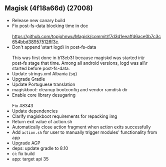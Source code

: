 ## Magisk (4f18a66d) (27008)
- Release new canary build
- Fix post-fs-data blocking time in doc<br><br>https://github.com/topjohnwu/Magisk/commit/f7d3d1eeaffd6ace0b7c3c654bbd389575126f3c.
- Don't append \start logd\ in post-fs-data<br><br>This was first done in b13eb3f because magiskd was started in\r<br>post-fs stage that time. Among all android versions, logd was all\r<br>started before post-fs-data.
- Update strings.xml Albania (sq)
- Upgrade Gradle
- Update Portuguese translation
- magiskboot: cleanup bootconfig and vendor ramdisk dir
- Enable core library desugaring<br><br>Fix #8343
- Update dependencies
- Clarify magiskboot requirements for repacking img
- Return exit value of action.sh
- Automatically close action fragment when action exits successfully
- Add `action.sh` for user to manually trigger modules' functionality from app
- Upgrade AGP
- deps: update gradle to 8.10
- ci: fix build
- app: target api 35
